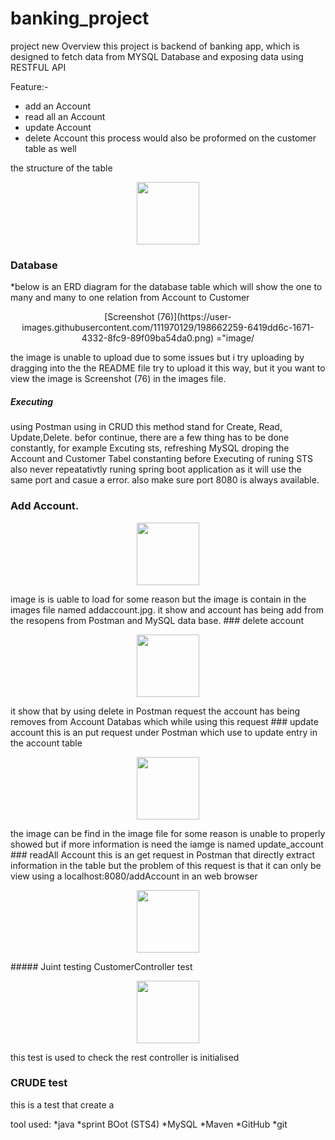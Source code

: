 # banking_project
project new
Overview
this project is backend of banking app, which is designed to fetch data from MYSQL Database and exposing data using RESTFUL API

Feature:-
* add an Account
* read all an Account
* update Account
* delete Account
this process would also be proformed on the customer table as well

the structure of the table 
<p align="center">
	<img src="image/screenshot(72).png" width="100px" height="100px">
</p>


### Database 
*below is an ERD diagram for the database table which will show the one to many and many to one relation from Account to Customer 
<p align="center">
	[Screenshot (76)](https://user-images.githubusercontent.com/111970129/198662259-6419dd6c-1671-4332-8fc9-89f09ba54da0.png)
="image/
</P>
the image is unable to upload due to some issues but i try uploading by dragging into the the README file try to upload it this way, but it you want to view the image is Screenshot (76) in the images file. 

##### Executing
using Postman using in CRUD
this method stand for Create, Read, Update,Delete. 
befor continue, there are a few thing has to be done constantly, for example Excuting sts, refreshing MySQL droping the Account and Customer Tabel constanting before Executing of runing STS also never repeatativtly runing spring boot application as it will use the same port and casue a error. also make sure port 8080 is always available.   
### Add Account.
<p align="center">
	<img src="image/addaccount.jpg" width="100px" height="100px">
</p>
image is is uable to load for some reason but the image is contain in the images file named addaccount.jpg. it show and account has being add from the resopens from Postman and MySQL data base.
### delete account
<p align="center">
	<img src="image/delete_account.jpg" width="100px" height="100px">
</p>
it show that by using delete in Postman request the account has being removes from Account Databas which while using this request 
### update account 
this is an put request under Postman which use to update entry in the account table 
<p align="center">
	<img src="image/update_account.jpg" width="100px" height="100px">
</p>
the image can be find in the image file for some reason is unable to properly showed but if more information is need the iamge is named update_account 
 ### readAll Account 
 this is an get request in Postman that directly extract information in the table but the problem of this request is that it can only be view using a localhost:8080/addAccount in an web browser
<p align="center">
	<img src="image/Screenshot(76).jpg" width="100px" height="100px">
</p> 
##### Juint testing 
CustomerController test
<p align="center">
	<img src="image/Screenshot(71).jpg" width="100px" height="100px">
</p> 

this test is used to check the rest controller is initialised

### CRUDE test 
this is a test that create a 




tool used:
*java
*sprint BOot (STS4)
*MySQL
*Maven
*GitHub
*git
